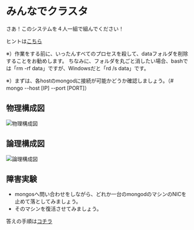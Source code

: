 みんなでクラスタ
=================

さあ！このシステムを４人一組で組んでください！

ヒントは[こちら](https://github.com/syokenz/marunouchi-mongodb/tree/master/20120926/fetarodc/step2#%E8%A4%87%E6%95%B0shard%E3%81%A7%E3%83%87%E3%83%BC%E3%82%BF%E5%88%86%E6%95%A3%E3%83%AC%E3%83%97%E3%83%AA%E3%82%AB)

※）作業をする前に、いったんすべてのプロセスを殺して、dataフォルダを削除することをお勧めします。 ちなみに、フォルダを丸ごと消したい場合、bashでは「rm -rf data」ですが、Windowsだと「rd /s data」です。

※）まずは、各hostのmongodに接続が可能かどうか確認しましょう。（# mongo --host [IP] --port [PORT]）

物理構成図
-----------------

![物理構成図](https://cacoo.com/diagrams/CQcA9aJslOwzpU6K-EBC21.png)

論理構成図
-----------------

![論理構成図](https://cacoo.com/diagrams/kyoRpiZSDLv6f2lQ-EBC21.png)


障害実験
-----------------

* mongosへ問い合わせをしながら、どれか一台のmongodのマシンのNICを止めて落としてみましょう。
* そのマシンを復活させてみましょう。

答えの手順は[コチラ](https://github.com/syokenz/marunouchi-mongodb/blob/master/20131031/a-hayashida/answer.md)
